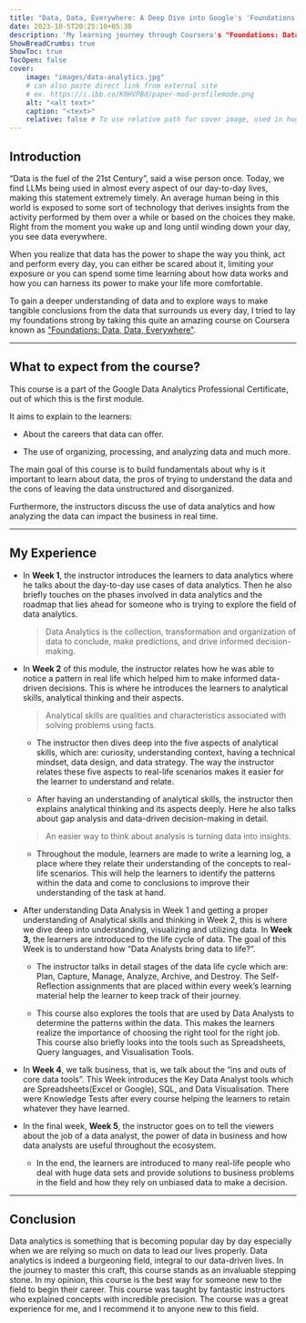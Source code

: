 ```yaml
---
title: "Data, Data, Everywhere: A Deep Dive into Google's 'Foundations' Data Analytics Professional Certificate Course"
date: 2023-10-5T20:25:10+05:30
description: 'My learning journey through Coursera's "Foundations: Data, Data, Everywhere" course, which is a part of Google Data Analytics Certification."'
ShowBreadCrumbs: true
ShowToc: true
TocOpen: false
cover:
    image: "images/data-analytics.jpg"
    # can also paste direct link from external site
    # ex. https://i.ibb.co/K0HVPBd/paper-mod-profilemode.png
    alt: "<alt text>"
    caption: "<text>"
    relative: false # To use relative path for cover image, used in hugo Page-bundles
---
```

## Introduction

“Data is the fuel of the 21st Century”, said a wise person once. Today, we find LLMs being used in almost every aspect of our day-to-day lives, making this statement extremely timely. An average human being in this world is exposed to some sort of technology that derives insights from the activity performed by them over a while or based on the choices they make. Right from the moment you wake up and long until winding down your day, you see data everywhere.

When you realize that data has the power to shape the way you think, act and perform every day, you can either be scared about it, limiting your exposure or you can spend some time learning about how data works and how you can harness its power to make your life more comfortable.

To gain a deeper understanding of data and to explore ways to make tangible conclusions from the data that surrounds us every day, I tried to lay my foundations strong by taking this quite an amazing course on Coursera known as ["Foundations: Data, Data, Everywhere"](https://www.coursera.org/learn/foundations-data?specialization=google-data-analytics).

---

## What to expect from the course?

This course is a part of the Google Data Analytics Professional Certificate, out of which this is the first module.

It aims to explain to the learners:

* About the careers that data can offer.
    
* The use of organizing, processing, and analyzing data and much more.
    

The main goal of this course is to build fundamentals about why is it important to learn about data, the pros of trying to understand the data and the cons of leaving the data unstructured and disorganized.

Furthermore, the instructors discuss the use of data analytics and how analyzing the data can impact the business in real time.

---

## My Experience

* In **Week 1**, the instructor introduces the learners to data analytics where he talks about the day-to-day use cases of data analytics. Then he also briefly touches on the phases involved in data analytics and the roadmap that lies ahead for someone who is trying to explore the field of data analytics.
    
    > Data Analytics is the collection, transformation and organization of data to conclude, make predictions, and drive informed decision-making.
    
* In **Week 2** of this module, the instructor relates how he was able to notice a pattern in real life which helped him to make informed data-driven decisions. This is where he introduces the learners to analytical skills, analytical thinking and their aspects.
    
    > Analytical skills are qualities and characteristics associated with solving problems using facts.
    
    * The instructor then dives deep into the five aspects of analytical skills, which are: curiosity, understanding context, having a technical mindset, data design, and data strategy. The way the instructor relates these five aspects to real-life scenarios makes it easier for the learner to understand and relate.
        
    * After having an understanding of analytical skills, the instructor then explains analytical thinking and its aspects deeply. Here he also talks about gap analysis and data-driven decision-making in detail.
        
    
    > An easier way to think about analysis is turning data into insights.
    
    * Throughout the module, learners are made to write a learning log, a place where they relate their understanding of the concepts to real-life scenarios. This will help the learners to identify the patterns within the data and come to conclusions to improve their understanding of the task at hand.
        
* After understanding Data Analysis in Week 1 and getting a proper understanding of Analytical skills and thinking in Week 2, this is where we dive deep into understanding, visualizing and utilizing data. In **Week 3,** the learners are introduced to the life cycle of data. The goal of this Week is to understand how “Data Analysts bring data to life?”.
    
    * The instructor talks in detail stages of the data life cycle which are: Plan, Capture, Manage, Analyze, Archive, and Destroy. The Self-Reflection assignments that are placed within every week’s learning material help the learner to keep track of their journey.
        
    * This course also explores the tools that are used by Data Analysts to determine the patterns within the data. This makes the learners realize the importance of choosing the right tool for the right job. This course also briefly looks into the tools such as Spreadsheets, Query languages, and Visualisation Tools.
        
* In **Week 4**, we talk business, that is, we talk about the “ins and outs of core data tools”. This Week introduces the Key Data Analyst tools which are Spreadsheets(Excel or Google), SQL, and Data Visualisation. There were Knowledge Tests after every course helping the learners to retain whatever they have learned.
    
* In the final week, **Week 5**, the instructor goes on to tell the viewers about the job of a data analyst, the power of data in business and how data analysts are useful throughout the ecosystem.
    
    * In the end, the learners are introduced to many real-life people who deal with huge data sets and provide solutions to business problems in the field and how they rely on unbiased data to make a decision.
        

---

## Conclusion

Data analytics is something that is becoming popular day by day especially when we are relying so much on data to lead our lives properly. Data analytics is indeed a burgeoning field, integral to our data-driven lives. In the journey to master this craft, this course stands as an invaluable stepping stone. In my opinion, this course is the best way for someone new to the field to begin their career. This course was taught by fantastic instructors who explained concepts with incredible precision. The course was a great experience for me, and I recommend it to anyone new to this field.